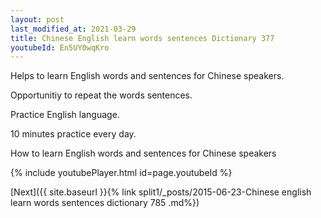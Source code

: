 ```yaml
---
layout: post
last_modified_at: 2021-03-29
title: Chinese English learn words sentences Dictionary 377 
youtubeId: En5UY0wqKro
---
```

 
 
Helps to learn English words and sentences for Chinese speakers.

Opportunitiy to repeat the words sentences. 

Practice English language. 
 
10 minutes practice every day. 
 
How to learn English words and sentences for Chinese speakers 
 
{% include youtubePlayer.html id=page.youtubeId %}
 
 
[Next]({{ site.baseurl }}{% link  split1/_posts/2015-06-23-Chinese english learn words sentences dictionary 785 .md%})
 
